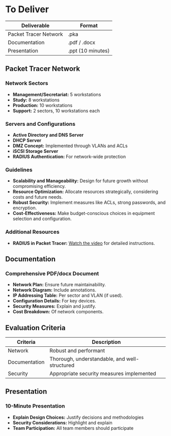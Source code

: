 # To Deliver

|Deliverable|Format|
|---|---|
|Packet Tracer Network|.pka|
|Documentation|.pdf / .docx|
|Presentation|.ppt (10 minutes)|

## Packet Tracer Network

### Network Sectors

- **Management/Secretariat:** 5 workstations
- **Study:** 8 workstations
- **Production:** 10 workstations
- **Support:** 2 sectors, 10 workstations each

### Servers and Configurations

- **Active Directory and DNS Server**
- **DHCP Server**
- **DMZ Concept:** Implemented through VLANs and ACLs
- **iSCSI Storage Server**
- **RADIUS Authentication:** For network-wide protection

### Guidelines

- **Scalability and Manageability:** Design for future growth without compromising efficiency.
- **Resource Optimization:** Allocate resources strategically, considering costs and future needs.
- **Robust Security:** Implement measures like ACLs, strong passwords, and encryption.
- **Cost-Effectiveness:** Make budget-conscious choices in equipment selection and configuration.

### Additional Resources

- **RADIUS in Packet Tracer:** [Watch the video](https://youtu.be/AX9aBMp-qnk) for detailed instructions.

## Documentation

### Comprehensive PDF/docx Document

- **Network Plan:** Ensure future maintainability.
- **Network Diagram:** Include annotations.
- **IP Addressing Table:** Per sector and VLAN (if used).
- **Configuration Details:** For key devices.
- **Security Measures:** Explain and justify.
- **Cost Breakdown:** Of network components.

## Evaluation Criteria

|Criteria|Description|
|---|---|
|Network|Robust and performant|
|Documentation|Thorough, understandable, and well-structured|
|Security|Appropriate security measures implemented|

## Presentation

### 10-Minute Presentation

- **Explain Design Choices:** Justify decisions and methodologies
- **Security Considerations:** Highlight and explain
- **Team Participation:** All team members should participate